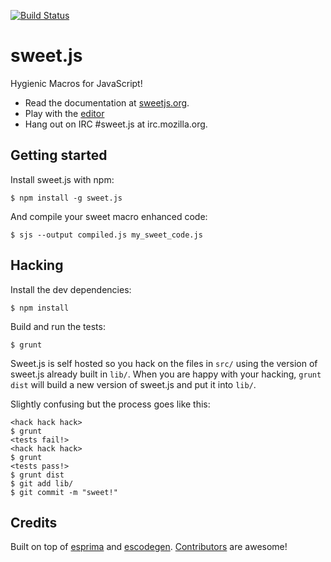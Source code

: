[![Build Status](https://travis-ci.org/mozilla/sweet.js.png)](https://travis-ci.org/mozilla/sweet.js)

# sweet.js

Hygienic Macros for JavaScript!

* Read the documentation at [sweetjs.org](http://sweetjs.org).
* Play with the [editor](http://sweetjs.org/browser/editor.html)
* Hang out on IRC #sweet.js at irc.mozilla.org.

## Getting started

Install sweet.js with npm:

    $ npm install -g sweet.js

And compile your sweet macro enhanced code:

    $ sjs --output compiled.js my_sweet_code.js

## Hacking

Install the dev dependencies:

    $ npm install

Build and run the tests:

    $ grunt

Sweet.js is self hosted so you hack on the files in `src/` using the version of sweet.js already built in `lib/`. When you are happy with your hacking, `grunt dist` will build a new version of sweet.js and put it into `lib/`.

Slightly confusing but the process goes like this:

    <hack hack hack>
    $ grunt
    <tests fail!>
    <hack hack hack>
    $ grunt
    <tests pass!>
    $ grunt dist
    $ git add lib/
    $ git commit -m "sweet!"
    

## Credits

Built on top of [esprima](http://esprima.org/) and [escodegen](https://github.com/Constellation/escodegen). [Contributors](https://github.com/mozilla/sweet.js/graphs/contributors) are awesome!